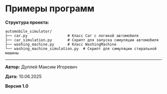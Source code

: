 # Примеры программ

**Структура проекта:**

```textline
automobile_simulator/
├── car.py                  # Класс Car с логикой автомобиля
├── car_simulation.py       # Скрипт для запуска симуляции автомобиля
├── washing_machine.py      # Класс WashingMachine
└── washing_machine_simulation.py  # Скрипт для симуляции стиральной машины
```

---

**Автор:** Дуплей Максим Игоревич

**Дата:** 10.06.2025

**Версия 1.0**
